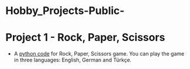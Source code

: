 # Hobby_Projects-Public-
# Project 1 - Rock, Paper, Scissors
* A [python code](https://github.com/MertKOCASAHAN/Hobby_Projects-Public-/blob/main/ROCK%20PAPER%20SC%C4%B0SSORS) for Rock, Paper, Scissors game. You can play the game in three languages: English, German and Türkçe.
